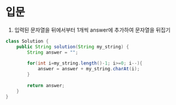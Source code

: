 # 입문
1. 입력된 문자열을 뒤에서부터 1개씩 answer에 추가하여 문자열을 뒤집기


```java
class Solution {
    public String solution(String my_string) {
        String answer = "";
        
        for(int i=my_string.length()-1; i>=0; i--){
            answer = answer + my_string.charAt(i);
        }
        
        return answer;
    }
}
```
